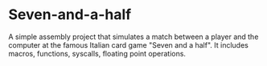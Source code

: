 # Seven-and-a-half
A simple assembly project that simulates a match between a player and the computer at the famous Italian card game "Seven and a half". It includes macros, functions, syscalls, floating point operations.
